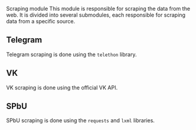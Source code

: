Scraping module
This module is responsible for scraping the data from the web.
It is divided into several submodules, each responsible for scraping data from a specific source.

## Telegram

Telegram scraping is done using the `telethon` library.

## VK

VK scraping is done using the official VK API.

## SPbU

SPbU scraping is done using the `requests` and `lxml` libraries.
